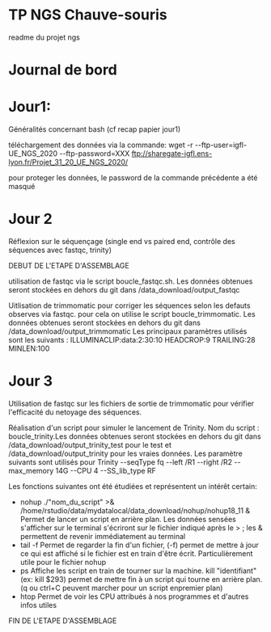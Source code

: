 # TP NGS Chauve-souris

readme du projet ngs


# Journal de bord

# Jour1:

Généralités concernant bash (cf recap papier jour1)

téléchargement des données via la commande: wget -r --ftp-user=igfl-UE_NGS_2020 --ftp-password=XXX ftp://sharegate-igfl.ens-lyon.fr/Projet_31_20_UE_NGS_2020/

pour proteger les données, le password de la commande précédente a été masqué


# Jour 2

Réflexion sur le séquençage (single end vs paired end, contrôle des séquences avec fastqc, trinity)

DEBUT DE L'ETAPE D'ASSEMBLAGE

utilisation de fastqc via le script boucle_fastqc.sh. Les données obtenues seront stockées en dehors du git dans /data_download/output_fastqc

Uitlisation de trimmomatic pour corriger les séquences selon les defauts observes via fastqc. pour cela on utilise le script boucle_trimmomatic. Les données obtenues seront stockées en dehors du git dans /data_download/output_trimmomatic
Les principaux paramètres utilisés sont les suivants : 
ILLUMINACLIP:data:2:30:10 HEADCROP:9 TRAILING:28 MINLEN:100


# Jour 3

Utilisation de fastqc sur les fichiers de sortie de trimmomatic pour vérifier l'efficacité du netoyage des séquences.

Réalisation d'un script pour simuler le lancement de Trinity. Nom du script : boucle_trinity.Les données obtenues seront stockées en dehors du git dans /data_download/output_trinity_test pour le test et /data_download/output_trinity pour les vraies données.
Les paramètre suivants sont utilisés pour Trinity
--seqType fq --left /R1 --right /R2 --max_memory 14G --CPU 4 --SS_lib_type RF


Les fonctions suivantes ont été étudiées et représentent un intérêt certain:
- nohup ./"nom_du_script" >& /home/rstudio/data/mydatalocal/data_download/nohup/nohup18_11 &
Permet de lancer un script en arrière plan. Les données sensées s'afficher sur le terminal s'écriront sur le fichier indiqué après le > ; les & permettent de revenir immédiatement au terminal
- tail -f
Permet de regarder la fin d'un fichier, (-f) permet de mettre à jour ce qui est affiché si le fichier est en train d'être écrit. Particulièrement utile pour le fichier nohup
- ps
Affiche les script en train de tourner sur la machine. kill "identifiant" (ex: kill $293) permet de mettre fin à un script qui tourne en arrière plan. (q ou ctrl+C peuvent marcher pour un script enpremier plan)
- htop
Permet de voir les CPU attribués à nos programmes et d'autres infos utiles



FIN DE L'ETAPE D'ASSEMBLAGE

